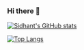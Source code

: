 ### Hi there 👋

[![Sidhant's GitHub stats](https://github-readme-stats.vercel.app/api?username=sidhant-khamankar&theme=dark&count_private=true&show_icons=true)](https://github.com/anuraghazra/github-readme-stats)

[![Top Langs](https://github-readme-stats.vercel.app/api/top-langs/?username=sidhant-khamankar&layout=compact)](https://github.com/anuraghazra/github-readme-stats)

<!--
**aapatre/aapatre** is a ✨ _special_ ✨ repository because its `README.md` (this file) appears on your GitHub profile.

Here are some ideas to get you started:

- 🔭 I’m currently working on ...
- 🌱 I’m currently learning ...
- 👯 I’m looking to collaborate on ...
- 🤔 I’m looking for help with ...
- 💬 Ask me about ...
- 📫 How to reach me: ...
- 😄 Pronouns: ...
- ⚡ Fun fact: ...
-->
